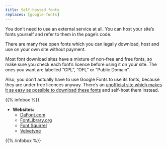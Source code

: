 ```yaml
---
title: Self-hosted fonts
replaces: [google-fonts]
---
```

You don’t need to use an external service at all. You can host your site’s fonts yourself and refer to them in the page’s code.

There are many free open fonts which you can legally download, host and use on your own site without payment.

Most font download sites have a mixture of non-free and free fonts, so make sure you check each font’s licence before using it on your site. The ones you want are labelled “GPL”, “OFL” or “Public Domain”.

Also, you don’t actually have to use Google Fonts to use its fonts, because they are under free licences anyway. There’s an [unofficial site which makes it as easy as possible to download these fonts][gfont-download] and self-host them instead.

{{% infobox %}}
- **Websites:**
    - [DaFont.com][dafont]
    - [FontLibrary.org][fontlibrary]
    - [Font Squirrel][font-squirrel]
    - [Velvetyne][velvetyne]
    
[dafont]: https://www.dafont.com/
[fontlibrary]: https://fontlibrary.org/
[font-squirrel]: https://www.fontsquirrel.com/
[velvetyne]: https://velvetyne.fr/
{{% /infobox %}}

[gfont-download]: https://google-webfonts-helper.herokuapp.com/fonts

